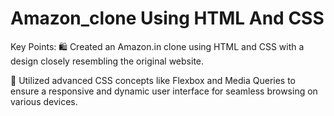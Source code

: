 # Amazon_clone Using HTML And CSS
Key Points:
🛍️ Created an Amazon.in clone using HTML and CSS with a design closely resembling the original website.

🎨 Utilized advanced CSS concepts like Flexbox and Media Queries to ensure a responsive and dynamic user interface for seamless browsing on various devices.
